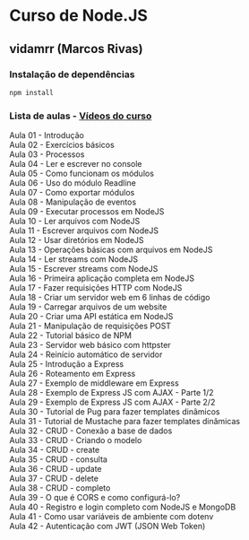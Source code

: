 # Curso de Node.JS
## vidamrr (Marcos Rivas)

### Instalação de dependências

```bash
npm install
```

### Lista de aulas - [Vídeos do curso](https://www.youtube.com/watch?v=APbb-z8A3Zc&list=PLvRPaExkZHFn_EGzNOXsWqtAAGl8ZCbUo)

Aula 01 - Introdução  
Aula 02 - Exercícios básicos   
Aula 03 - Processos  
Aula 04 - Ler e escrever no console  
Aula 05 - Como funcionam os módulos  
Aula 06 - Uso do módulo Readline  
Aula 07 - Como exportar módulos  
Aula 08 - Manipulação de eventos  
Aula 09 - Executar processos em NodeJS  
Aula 10 - Ler arquivos com NodeJS  
Aula 11 - Escrever arquivos com NodeJS  
Aula 12 - Usar diretórios em NodeJS  
Aula 13 - Operações básicas com arquivos em NodeJS  
Aula 14 - Ler streams com NodeJS  
Aula 15 - Escrever streams com NodeJS  
Aula 16 - Primeira aplicação completa em NodeJS  
Aula 17 - Fazer requisições HTTP com NodeJS  
Aula 18 - Criar um servidor web em 6 linhas de código  
Aula 19 - Carregar arquivos de um website  
Aula 20 - Criar uma API estática em NodeJS  
Aula 21 - Manipulação de requisições POST  
Aula 22 - Tutorial básico de NPM  
Aula 23 - Servidor web básico com httpster  
Aula 24 - Reinício automático de servidor  
Aula 25 - Introdução a Express  
Aula 26 - Roteamento em Express  
Aula 27 - Exemplo de middleware em Express  
Aula 28 - Exemplo de Express JS com AJAX - Parte 1/2  
Aula 29 - Exemplo de Express JS com AJAX - Parte 2/2  
Aula 30 - Tutorial de Pug para fazer templates dinâmicos  
Aula 31 - Tutorial de Mustache para fazer templates dinâmicas   
Aula 32 - CRUD - Conexão a base de dados  
Aula 33 - CRUD - Criando o modelo  
Aula 34 - CRUD - create  
Aula 35 - CRUD - consulta  
Aula 36 - CRUD - update  
Aula 37 - CRUD - delete  
Aula 38 - CRUD - completo  
Aula 39 - O que é CORS e como configurá-lo?  
Aula 40 - Registro e login completo com NodeJS e MongoDB  
Aula 41 - Como usar variáveis de ambiente com dotenv  
Aula 42 - Autenticação com JWT (JSON Web Token)  